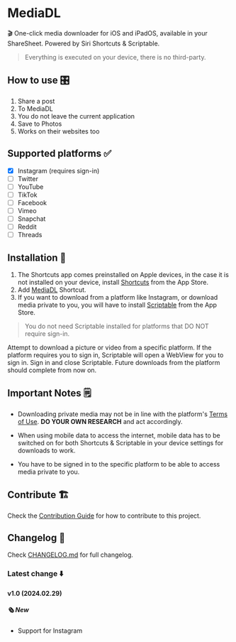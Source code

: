 # MediaDL

🎬 One-click media downloader for iOS and iPadOS, available in your ShareSheet. Powered by Siri Shortcuts & Scriptable.

> Everything is executed on your device, there is no third-party.

## How to use 🎛️

1. Share a post
2. To MediaDL
3. You do not leave the current application
4. Save to Photos
5. Works on their websites too

## Supported platforms ✅

- [x] Instagram (requires sign-in)
- [ ] Twitter
- [ ] YouTube
- [ ] TikTok
- [ ] Facebook
- [ ] Vimeo
- [ ] Snapchat
- [ ] Reddit
- [ ] Threads

## Installation 📲

1. The Shortcuts app comes preinstalled on Apple devices, in the case it is not installed on your device, install [Shortcuts](https://apps.apple.com/us/app/shortcuts/id915249334) from the App Store.
2. Add [MediaDL](https://www.icloud.com/shortcuts/61567f8df8f54f5ebd5991ebaa3b5dbd) Shortcut.
3. If you want to download from a platform like Instagram, or download media private to you, you will have to install [Scriptable](https://apps.apple.com/us/app/scriptable/id1405459188) from the App Store.

> You do not need Scriptable installed for platforms that DO NOT require sign-in.

Attempt to download a picture or video from a specific platform. If the platform requires you to sign in, Scriptable will open a WebView for you to sign in. Sign in and close Scriptable. Future downloads from the platform should complete from now on.

## Important Notes 🗒️

- Downloading private media may not be in line with the platform's [Terms of Use](https://en.wikipedia.org/wiki/Terms_of_service). **DO YOUR OWN RESEARCH** and act accordingly.

- When using mobile data to access the internet, mobile data has to be switched on for both Shortcuts & Scriptable in your device settings for downloads to work.

- You have to be signed in to the specific platform to be able to access media private to you.

## Contribute 🏗️

Check the [Contribution Guide](./CONTRIBUTING.md) for how to contribute to this project.

## Changelog 🔗

Check [CHANGELOG.md](./CHANGELOG.md) for full changelog.

### Latest change ⬇️

#### v1.0 (2024.02.29)

##### 🗞️ New

- Support for Instagram
